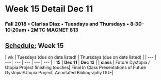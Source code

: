 # Week 15 Detail Dec 11

### Fall 2018 • Clarisa Diaz • Tuesdays and Thursdays • 8:30-10:20am • 2MTC MAGNET 813

## [Schedule:](./) Week 15

| wk | Tuesdays \(due on date listed\) | Thursdays \(due on date listed\) |
| --- | --- | --- | --- | --- | --- |
| **15** | **Dec 11** | **Dec 13** |
| **class** | Future Dystopia / Utopia Project finishing touches|  Final In Class Presentations of Future Dystopia/Utopia Project, Annotated Bibliography DUE|
